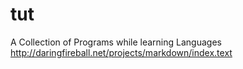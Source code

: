 tut
===

A Collection of Programs while learning Languages
<http://daringfireball.net/projects/markdown/index.text>